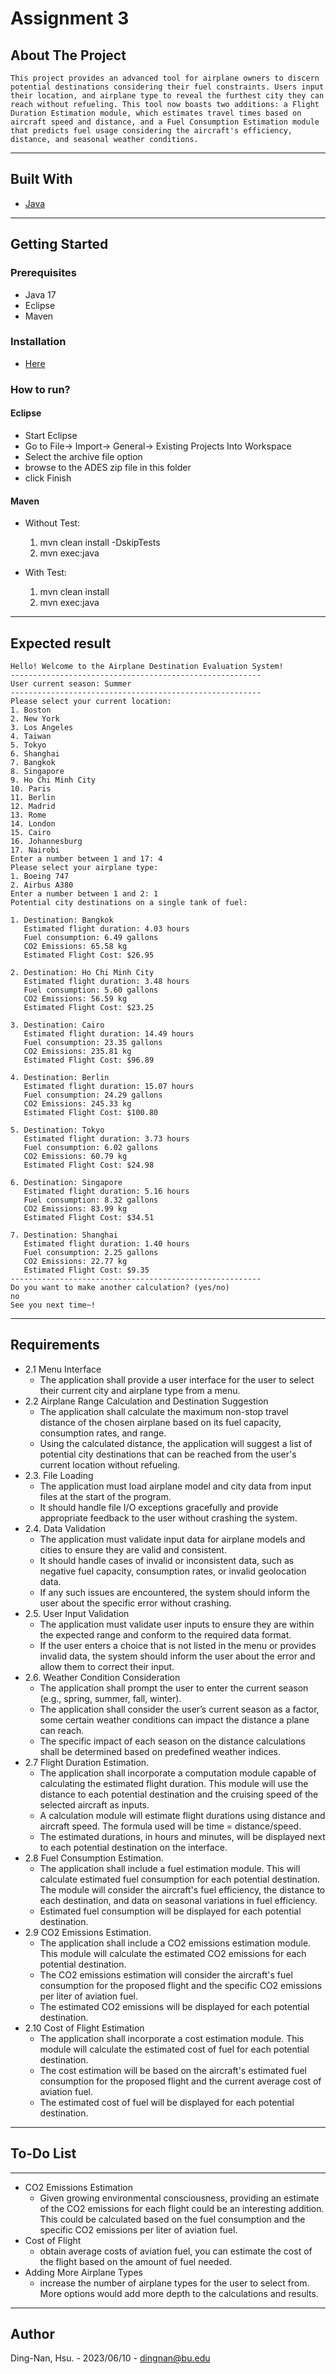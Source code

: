 # Assignment 3

## About The Project

```
This project provides an advanced tool for airplane owners to discern potential destinations considering their fuel constraints. Users input their location, and airplane type to reveal the furthest city they can reach without refueling. This tool now boasts two additions: a Flight Duration Estimation module, which estimates travel times based on aircraft speed and distance, and a Fuel Consumption Estimation module that predicts fuel usage considering the aircraft's efficiency, distance, and seasonal weather conditions.
```

---

## Built With

- [Java](<https://en.wikipedia.org/wiki/Java_(programming_language)>)

---

## Getting Started

### Prerequisites

- Java 17
- Eclipse
- Maven

### Installation

- [Here](https://www.java.com/en/download/help/download_options.html)

### How to run?

#### Eclipse

- Start Eclipse
- Go to File-> Import-> General-> Existing Projects Into Workspace
- Select the archive file option
- browse to the ADES zip file in this folder
- click Finish

#### Maven

- Without Test:

  1. mvn clean install -DskipTests
  2. mvn exec:java

- With Test:
  1. mvn clean install
  2. mvn exec:java

---

## Expected result

```
Hello! Welcome to the Airplane Destination Evaluation System!
--------------------------------------------------------
User current season: Summer
--------------------------------------------------------
Please select your current location:
1. Boston
2. New York
3. Los Angeles
4. Taiwan
5. Tokyo
6. Shanghai
7. Bangkok
8. Singapore
9. Ho Chi Minh City
10. Paris
11. Berlin
12. Madrid
13. Rome
14. London
15. Cairo
16. Johannesburg
17. Nairobi
Enter a number between 1 and 17: 4
Please select your airplane type:
1. Boeing 747
2. Airbus A380
Enter a number between 1 and 2: 1
Potential city destinations on a single tank of fuel:

1. Destination: Bangkok
   Estimated flight duration: 4.03 hours
   Fuel consumption: 6.49 gallons
   CO2 Emissions: 65.58 kg
   Estimated Flight Cost: $26.95

2. Destination: Ho Chi Minh City
   Estimated flight duration: 3.48 hours
   Fuel consumption: 5.60 gallons
   CO2 Emissions: 56.59 kg
   Estimated Flight Cost: $23.25

3. Destination: Cairo
   Estimated flight duration: 14.49 hours
   Fuel consumption: 23.35 gallons
   CO2 Emissions: 235.81 kg
   Estimated Flight Cost: $96.89

4. Destination: Berlin
   Estimated flight duration: 15.07 hours
   Fuel consumption: 24.29 gallons
   CO2 Emissions: 245.33 kg
   Estimated Flight Cost: $100.80

5. Destination: Tokyo
   Estimated flight duration: 3.73 hours
   Fuel consumption: 6.02 gallons
   CO2 Emissions: 60.79 kg
   Estimated Flight Cost: $24.98

6. Destination: Singapore
   Estimated flight duration: 5.16 hours
   Fuel consumption: 8.32 gallons
   CO2 Emissions: 83.99 kg
   Estimated Flight Cost: $34.51

7. Destination: Shanghai
   Estimated flight duration: 1.40 hours
   Fuel consumption: 2.25 gallons
   CO2 Emissions: 22.77 kg
   Estimated Flight Cost: $9.35
--------------------------------------------------------
Do you want to make another calculation? (yes/no)
no
See you next time~!
```

---

## Requirements

- 2.1 Menu Interface
  - The application shall provide a user interface for the user to select their current city and airplane type from a menu.
- 2.2 Airplane Range Calculation and Destination Suggestion
  - The application shall calculate the maximum non-stop travel distance of the chosen airplane based on its fuel capacity, consumption rates, and range.
  - Using the calculated distance, the application will suggest a list of potential city destinations that can be reached from the user's current location without refueling.
- 2.3. File Loading
  - The application must load airplane model and city data from input files at the start of the program.
  - It should handle file I/O exceptions gracefully and provide appropriate feedback to the user without crashing the system.
- 2.4. Data Validation
  - The application must validate input data for airplane models and cities to ensure they are valid and consistent.
  - It should handle cases of invalid or inconsistent data, such as negative fuel capacity, consumption rates, or invalid geolocation data.
  - If any such issues are encountered, the system should inform the user about the specific error without crashing.
- 2.5. User Input Validation
  - The application must validate user inputs to ensure they are within the expected range and conform to the required data format.
  - If the user enters a choice that is not listed in the menu or provides invalid data, the system should inform the user about the error and allow them to correct their input.
- 2.6. Weather Condition Consideration
  - The application shall prompt the user to enter the current season (e.g., spring, summer, fall, winter).
  - The application shall consider the user’s current season as a factor, some certain weather conditions can impact the distance a plane can reach.
  - The specific impact of each season on the distance calculations shall be determined based on predefined weather indices.
- 2.7 Flight Duration Estimation.
  - The application shall incorporate a computation module capable of calculating the estimated flight duration. This module will use the distance to each potential destination and the cruising speed of the selected aircraft as inputs.
  - A calculation module will estimate flight durations using distance and aircraft speed. The formula used will be time = distance/speed.
  - The estimated durations, in hours and minutes, will be displayed next to each potential destination on the interface.
- 2.8 Fuel Consumption Estimation.
  - The application shall include a fuel estimation module. This will calculate estimated fuel consumption for each potential destination. The module will consider the aircraft's fuel efficiency, the distance to each destination, and data on seasonal variations in fuel efficiency.
  - Estimated fuel consumption will be displayed for each potential destination.
- 2.9 CO2 Emissions Estimation.
  - The application shall include a CO2 emissions estimation module. This module will calculate the estimated CO2 emissions for each potential destination.
  - The CO2 emissions estimation will consider the aircraft's fuel consumption for the proposed flight and the specific CO2 emissions per liter of aviation fuel.
  - The estimated CO2 emissions will be displayed for each potential destination.
- 2.10 Cost of Flight Estimation
  - The application shall incorporate a cost estimation module. This module will calculate the estimated cost of fuel for each potential destination.
  - The cost estimation will be based on the aircraft's estimated fuel consumption for the proposed flight and the current average cost of aviation fuel.
  - The estimated cost of fuel will be displayed for each potential destination.

---

## To-Do List

---

- CO2 Emissions Estimation
  - Given growing environmental consciousness, providing an estimate of the CO2 emissions for each flight could be an interesting addition. This could be calculated based on the fuel consumption and the specific CO2 emissions per liter of aviation fuel.
- Cost of Flight
  - obtain average costs of aviation fuel, you can estimate the cost of the flight based on the amount of fuel needed.
- Adding More Airplane Types
  - increase the number of airplane types for the user to select from. More options would add more depth to the calculations and results.

---

## Author

Ding-Nan, Hsu. - 2023/06/10 -
dingnan@bu.edu
